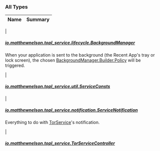 

### All Types

| Name | Summary |
|---|---|
|

##### [io.matthewnelson.topl_service.lifecycle.BackgroundManager](../io.matthewnelson.topl_service.lifecycle/-background-manager/index.md)

When your application is sent to the background (the Recent App's tray or lock screen), the
chosen [BackgroundManager.Builder.Policy](../io.matthewnelson.topl_service.lifecycle/-background-manager/-builder/-policy.md) will be triggered.


|

##### [io.matthewnelson.topl_service.util.ServiceConsts](../io.matthewnelson.topl_service.util/-service-consts/index.md)


|

##### [io.matthewnelson.topl_service.notification.ServiceNotification](../io.matthewnelson.topl_service.notification/-service-notification/index.md)

Everything to do with [TorService](#)'s notification.


|

##### [io.matthewnelson.topl_service.TorServiceController](../io.matthewnelson.topl_service/-tor-service-controller/index.md)


